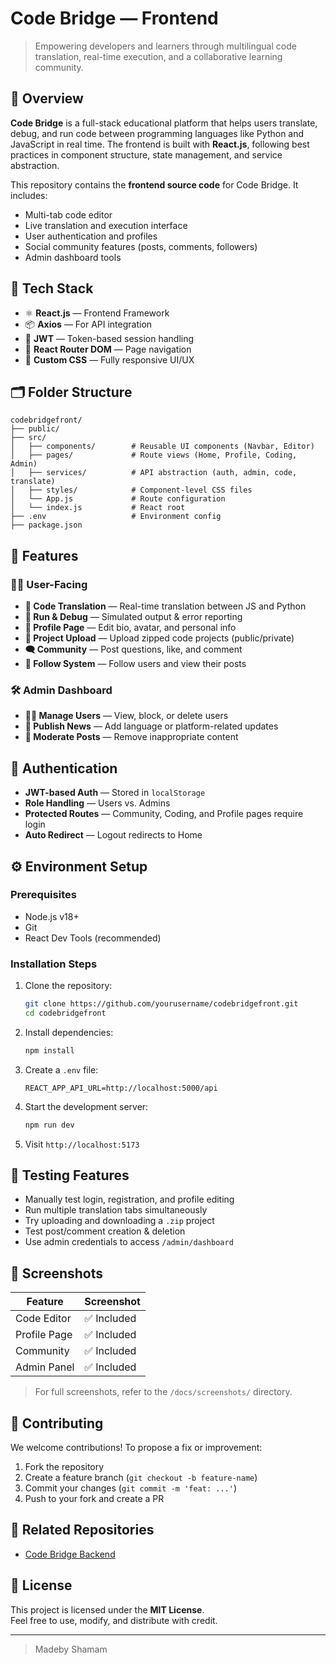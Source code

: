 
# Code Bridge — Frontend

> Empowering developers and learners through multilingual code translation, real-time execution, and a collaborative learning community.

## 📌 Overview

**Code Bridge** is a full-stack educational platform that helps users translate, debug, and run code between programming languages like Python and JavaScript in real time. The frontend is built with **React.js**, following best practices in component structure, state management, and service abstraction.

This repository contains the **frontend source code** for Code Bridge. It includes:
- Multi-tab code editor
- Live translation and execution interface
- User authentication and profiles
- Social community features (posts, comments, followers)
- Admin dashboard tools

## 🔧 Tech Stack

- ⚛️ **React.js** — Frontend Framework
- 📦 **Axios** — For API integration
- 💾 **JWT** — Token-based session handling
- 🧭 **React Router DOM** — Page navigation
- 🎨 **Custom CSS** — Fully responsive UI/UX

## 🗂️ Folder Structure

```
codebridgefront/
├── public/
├── src/
│   ├── components/        # Reusable UI components (Navbar, Editor)
│   ├── pages/             # Route views (Home, Profile, Coding, Admin)
│   ├── services/          # API abstraction (auth, admin, code, translate)
│   ├── styles/            # Component-level CSS files
│   └── App.js             # Route configuration
│   └── index.js           # React root
├── .env                   # Environment config
├── package.json
```

## 🚀 Features

### 👩‍💻 User-Facing
- **📝 Code Translation** — Real-time translation between JS and Python
- **🧪 Run & Debug** — Simulated output & error reporting
- **👤 Profile Page** — Edit bio, avatar, and personal info
- **📁 Project Upload** — Upload zipped code projects (public/private)
- **🗨️ Community** — Post questions, like, and comment
- **🔗 Follow System** — Follow users and view their posts

### 🛠️ Admin Dashboard
- **🧑‍💼 Manage Users** — View, block, or delete users
- **📰 Publish News** — Add language or platform-related updates
- **🧹 Moderate Posts** — Remove inappropriate content

## 🔑 Authentication

- **JWT-based Auth** — Stored in `localStorage`
- **Role Handling** — Users vs. Admins
- **Protected Routes** — Community, Coding, and Profile pages require login
- **Auto Redirect** — Logout redirects to Home

## ⚙️ Environment Setup

### Prerequisites
- Node.js v18+
- Git
- React Dev Tools (recommended)

### Installation Steps

1. Clone the repository:
   ```bash
   git clone https://github.com/yourusername/codebridgefront.git
   cd codebridgefront
   ```

2. Install dependencies:
   ```bash
   npm install
   ```

3. Create a `.env` file:
   ```
   REACT_APP_API_URL=http://localhost:5000/api
   ```

4. Start the development server:
   ```bash
   npm run dev
   ```

5. Visit `http://localhost:5173`

## 🧪 Testing Features

- Manually test login, registration, and profile editing
- Run multiple translation tabs simultaneously
- Try uploading and downloading a `.zip` project
- Test post/comment creation & deletion
- Use admin credentials to access `/admin/dashboard`

## 📸 Screenshots

| Feature       | Screenshot |
|---------------|------------|
| Code Editor   | ✅ Included |
| Profile Page  | ✅ Included |
| Community     | ✅ Included |
| Admin Panel   | ✅ Included |

> For full screenshots, refer to the `/docs/screenshots/` directory.

## 🤝 Contributing

We welcome contributions! To propose a fix or improvement:

1. Fork the repository
2. Create a feature branch (`git checkout -b feature-name`)
3. Commit your changes (`git commit -m 'feat: ...'`)
4. Push to your fork and create a PR

## 📌 Related Repositories

- [Code Bridge Backend](https://github.com/yourusername/codebridge)

## 📜 License

This project is licensed under the **MIT License**.  
Feel free to use, modify, and distribute with credit.

---

> Madeby Shamam 

